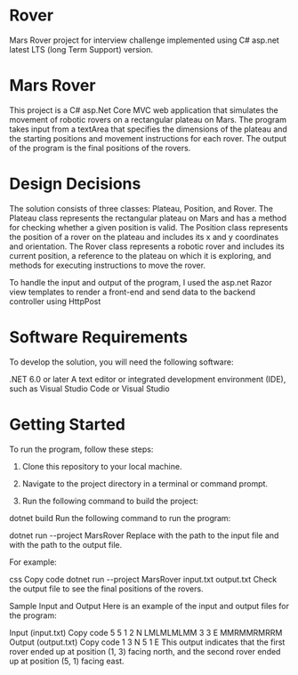 # Rover
Mars Rover project for interview challenge implemented using C# asp.net latest LTS (long Term Support) version.


# Mars Rover

This project is a C# asp.Net Core MVC web application that simulates the movement of robotic rovers on a rectangular plateau on Mars. The program takes input from a textArea that specifies the dimensions of the plateau and the starting positions and movement instructions for each rover. The output of the program is the final positions of the rovers.

# Design Decisions

The solution consists of three classes: Plateau, Position, and Rover. The Plateau class represents the rectangular plateau on Mars and has a method for checking whether a given position is valid. The Position class represents the position of a rover on the plateau and includes its x and y coordinates and orientation. The Rover class represents a robotic rover and includes its current position, a reference to the plateau on which it is exploring, and methods for executing instructions to move the rover.

To handle the input and output of the program, I used the asp.net Razor view templates to render a front-end and send data to the backend controller using HttpPost

# Software Requirements
To develop the solution, you will need the following software:

.NET 6.0 or later
A text editor or integrated development environment (IDE), such as Visual Studio Code or Visual Studio

# Getting Started
To run the program, follow these steps:

1. Clone this repository to your local machine.

2. Navigate to the project directory in a terminal or command prompt.

3. Run the following command to build the project:


dotnet build
Run the following command to run the program:

dotnet run --project MarsRover <input-file> <output-file>
Replace <input-file> with the path to the input file and <output-file> with the path to the output file.

For example:

css
Copy code
dotnet run --project MarsRover input.txt output.txt
Check the output file to see the final positions of the rovers.

Sample Input and Output
Here is an example of the input and output files for the program:

Input (input.txt)
Copy code
5 5
1 2 N
LMLMLMLMM
3 3 E
MMRMMRMRRM
Output (output.txt)
Copy code
1 3 N
5 1 E
This output indicates that the first rover ended up at position (1, 3) facing north, and the second rover ended up at position (5, 1) facing east.
